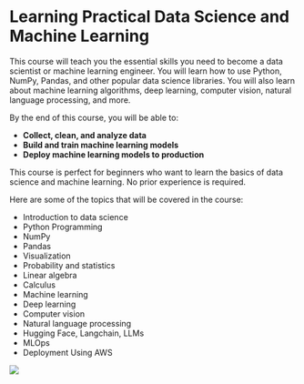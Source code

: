 # Learning Practical Data Science and Machine Learning
This course will teach you the essential skills you need to become a data scientist or machine learning engineer. You will learn how to use Python, NumPy, Pandas, and other popular data science libraries. You will also learn about machine learning algorithms, deep learning, computer vision, natural language processing, and more.

By the end of this course, you will be able to:
- **Collect, clean, and analyze data**
- **Build and train machine learning models**
- **Deploy machine learning models to production**

This course is perfect for beginners who want to learn the basics of data science and machine learning. No prior experience is required.

Here are some of the topics that will be covered in the course:
- Introduction to data science
- Python Programming
- NumPy
- Pandas
- Visualization
- Probability and statistics
- Linear algebra
- Calculus
- Machine learning
- Deep learning
- Computer vision
- Natural language processing
- Hugging Face, Langchain, LLMs
- MLOps
- Deployment Using AWS


<img src="https://static.javatpoint.com/tutorial/machine-learning/images/data-science-vs-machine-learning.png" align="center">
